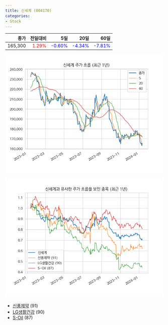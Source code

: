 ```yaml
---
title: 신세계 (004170)
categories:
- Stock
---
```


|종가|전일대비|5일|20일|60일|
|---:|-------:|--:|---:|---:|
|165,300|<span style="color: red">1.29%</span>|<span style="color: blue">-0.60%</span>|<span style="color: blue">-4.34%</span>|<span style="color: blue">-7.81%</span>|


<!-- more -->

![004170](/assets/images/stock/004170.png)

![004170](/assets/images/stock/004170_sim.png)

- [신풍제약](/stock/019170/) (91)
- [LG생활건강](/stock/051900/) (90)
- [S-Oil](/stock/010950/) (87)